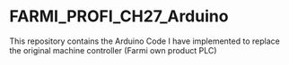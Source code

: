 # FARMI_PROFI_CH27_Arduino
This repository contains the Arduino Code I have implemented to replace the original machine controller (Farmi own product PLC)
